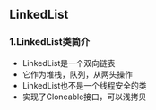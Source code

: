 ## LinkedList
### 1.LinkedList类简介

- LinkedList是一个双向链表
- 它作为堆栈，队列，从两头操作
- LinkedList也不是一个线程安全的类
- 实现了Cloneable接口，可以浅拷贝
 